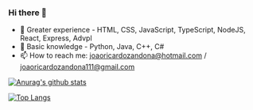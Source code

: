 ### Hi there 👋

- 🌱 Greater experience - HTML, CSS, JavaScript, TypeScript, NodeJS, React, Express, Advpl
- 🌱 Basic knowledge - Python, Java, C++, C#
- 📫 How to reach me: joaoricardozandona@hotmail.com / joaoricardozandona111@gmail.com


[![Anurag's github stats](https://github-readme-stats.vercel.app/api?username=joaozandona)](https://github.com/joaozandona)

[![Top Langs](https://github-readme-stats.vercel.app/api/top-langs/?username=anuraghazra&layout=compact)](https://github.com/anuraghazra/github-readme-stats)
